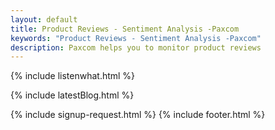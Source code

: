 ```yaml
---
layout: default
title: Product Reviews - Sentiment Analysis -Paxcom
keywords: "Product Reviews - Sentiment Analysis -Paxcom"
description: Paxcom helps you to monitor product reviews
---
```


<div class="clearfix"></div>

<section id="Retail-Analytics" class="content-section paddnonetop section-gray" >

{% include listenwhat.html %}

</section>   

<div class="clearfix"></div>

{% include latestBlog.html %}
<!--{% include our_clients.html %} --> 
{% include signup-request.html %}
{% include footer.html %}